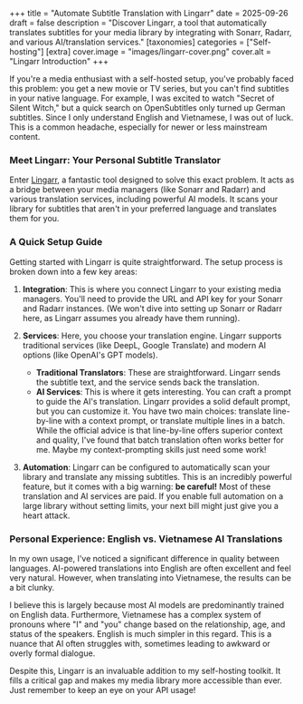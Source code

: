 +++
title = "Automate Subtitle Translation with Lingarr"
date = 2025-09-26
draft = false
description = "Discover Lingarr, a tool that automatically translates subtitles for your media library by integrating with Sonarr, Radarr, and various AI/translation services."
[taxonomies]
categories = ["Self-hosting"]
[extra]
cover.image = "images/lingarr-cover.png"
cover.alt = "Lingarr Introduction"
+++

If you're a media enthusiast with a self-hosted setup, you've probably faced this problem: you get a new movie or TV series, but you can't find subtitles in your native language. For example, I was excited to watch "Secret of Silent Witch," but a quick search on OpenSubtitles only turned up German subtitles. Since I only understand English and Vietnamese, I was out of luck. This is a common headache, especially for newer or less mainstream content.

### Meet Lingarr: Your Personal Subtitle Translator

Enter [Lingarr](https://github.com/lingarr-translate/lingarr), a fantastic tool designed to solve this exact problem. It acts as a bridge between your media managers (like Sonarr and Radarr) and various translation services, including powerful AI models. It scans your library for subtitles that aren't in your preferred language and translates them for you.

### A Quick Setup Guide

Getting started with Lingarr is quite straightforward. The setup process is broken down into a few key areas:

1.  **Integration**: This is where you connect Lingarr to your existing media managers. You'll need to provide the URL and API key for your Sonarr and Radarr instances. (We won't dive into setting up Sonarr or Radarr here, as Lingarr assumes you already have them running).

2.  **Services**: Here, you choose your translation engine. Lingarr supports traditional services (like DeepL, Google Translate) and modern AI options (like OpenAI's GPT models).
    *   **Traditional Translators**: These are straightforward. Lingarr sends the subtitle text, and the service sends back the translation.
    *   **AI Services**: This is where it gets interesting. You can craft a prompt to guide the AI's translation. Lingarr provides a solid default prompt, but you can customize it. You have two main choices: translate line-by-line with a context prompt, or translate multiple lines in a batch. While the official advice is that line-by-line offers superior context and quality, I've found that batch translation often works better for me. Maybe my context-prompting skills just need some work!

3.  **Automation**: Lingarr can be configured to automatically scan your library and translate any missing subtitles. This is an incredibly powerful feature, but it comes with a big warning: **be careful!** Most of these translation and AI services are paid. If you enable full automation on a large library without setting limits, your next bill might just give you a heart attack.

### Personal Experience: English vs. Vietnamese AI Translations

In my own usage, I've noticed a significant difference in quality between languages. AI-powered translations into English are often excellent and feel very natural. However, when translating into Vietnamese, the results can be a bit clunky.

I believe this is largely because most AI models are predominantly trained on English data. Furthermore, Vietnamese has a complex system of pronouns where "I" and "you" change based on the relationship, age, and status of the speakers. English is much simpler in this regard. This is a nuance that AI often struggles with, sometimes leading to awkward or overly formal dialogue.

Despite this, Lingarr is an invaluable addition to my self-hosting toolkit. It fills a critical gap and makes my media library more accessible than ever. Just remember to keep an eye on your API usage!
